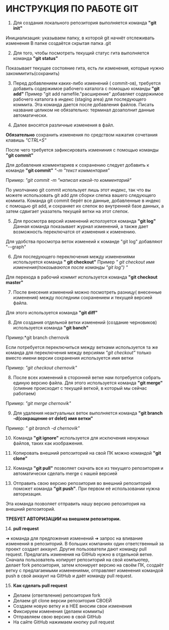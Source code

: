 # ИНСТРУКЦИЯ ПО РАБОТЕ GIT
1. Для создания локального репозитория выполняется команда **"git init"** 

Инициализация: указываем папку, в которой
git начнёт отслеживать изменения
В папке создаётся скрытая папка .git

2. Для того, чтобы посмотреть текущий статус гита выполняется команда **"git status"**

Показывает текущее состояние гита, есть ли изменения, которые нужно закоммитить(сохранить)

3. Перед добавлением каких-либо изменений ( commit-ов), требуется добавить содержимое рабочего каталога с помощью команды **"git add"**
Пример "git add namefile."расширение"
добавляет содержимое рабочего каталога в индекс (staging area) для последующего коммита. Эта команда дается после добавления файлов. Писать название целиком не обязательно: терминал дозаполнит данные автоматически.

4. Далее вносятся различные изменения в файл. 

**Обязательно** сохранить изменения по средством нажатия сочетания клавишь *"CTRL+S"*

После чего требуется зафиксировать измениния с помощью команды **"git commit"** 

Для добавления комментариев к сохранению следует добавить к команде **"git commit"** *"-m "текст комментария"*

Пример: *"git commit -m "написал какой-то комментарий"*

По умолчанию git commit использует лишь этот индекс, так что вы можете использовать git add 
для сборки слепка вашего следующего коммита.
Команда git commit берёт все данные, добавленные в индекс с помощью git add, и сохраняет их
слепок во внутренней базе данных, а затем сдвигает указатель текущей ветки на этот слепок.

5. Для просмотра версий изменений исползуется команда **"git log"**
Данная команда показывает журнал изменений, а также дает возможность переключатся от изменения к изменению.

Для удобства просмотра веток изменеий к команде "git log" добавляют "--graph"

6. Для последующего переключения между изменениями используется команда **" git checkout"**
Пример *" git checkout имя изменения(показываются после команды "git log") "*

Для перехода в рабочий коммит используется команда **"git checkout master"**
 
 7. После внесения изменений можно посмотреть разницу( внесенные изменения) между последним сохранением и текущей версией файла. 

 Для этого используется команда **"git diff"**
 
 8. Для создания отдельной ветки изменений (создание черновиков) используется команда **"git banch"**

 Пример:*git branch chernovik
  
Если потребуется переключиться между ветками используется та же команда для переключения между версиями *"git checkout"* только вместо имени версии сохранения используется имя ветки

Пример: *"git checkout chernovik"*

8. После всех изменений в сторонней ветке нам потребуется собрать единую версию файла. Для этого используется команда **"git merge"** (слияние происходит с текущей веткой, в который мы сейчас работаем)

Пример: *"git merge chernovik"*

9. Для удаления неактуальных веток выполняется команда **"git branch -d(сокращение от delet) имя ветки"**
 
 Пример: *" git branch -d chernovik"*

 10. Команда **"git ignore"** используется для исключения ненужных файлов, таких как изображения.

 11. Копировать внешний репозиторий на свой ПК можно командой **"git clone"**

12. Команда **"git pull"** позволяет скачать все из текущего репозитория и автоматически сделать merge с нашей версией

13. Отправить свою версию репозитория во внешний репозиторий поможет команда **"git push"**. При первом её использовании нужна авторизация.

Эта команда позволяет отправить нашу версию репозитория на внешний репозиторий. 

**ТРЕБУЕТ АВТОРИЗАЦИИ  на внешнем репозитории.**


14. **pull request**

➜ команда для предложения изменений
➜ запрос на вливание изменений в репозиторий. В больших компаниях один ответственный за проект создает аккаунт. Другие пользователи дают команду pull request. Предлагать изменения на GitHub нужно в отдельной ветке. Сначала пользователь копирует репозиторий на свой компьютер, делает fork репозитория, затем клонирует версию на своём ПК, создаёт ветку с предлагаемыми изменениями, отправляет изменения командой push в свой аккаунт на GitHub и даёт команду pull request. 

15. **Как сделать pull request**
* Делаем   (ответвление) репозитория fork
* Делаем git clone   версии репозитория СВОЕЙ
* Создаем новую ветку и в НЕЕ вносим свои изменения
* Фиксируем изменения (делаем коммиты)
* Отправляем свою версию в свой GitHub
* На сайте GitHub нажимаем кнопку pull request